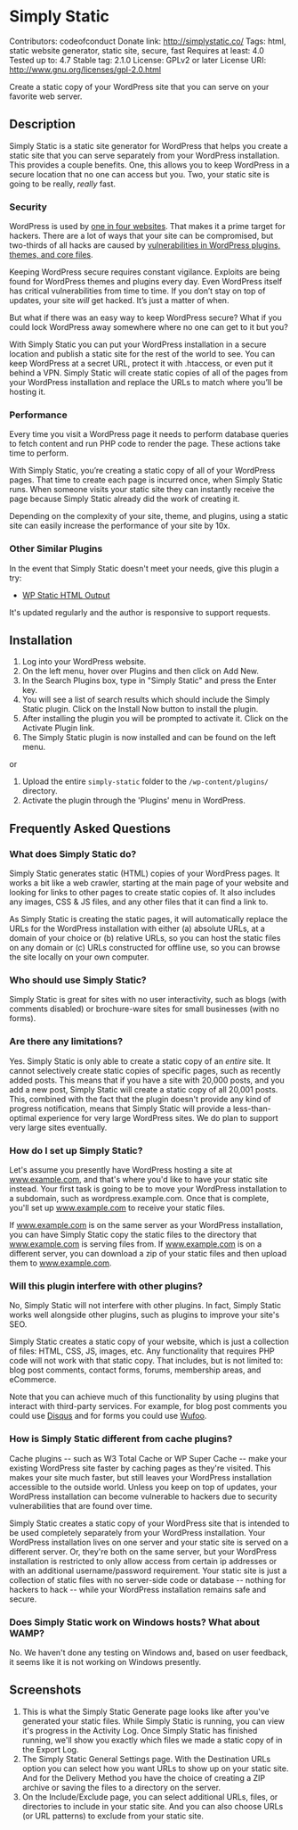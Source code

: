 # Simply Static

Contributors: codeofconduct
Donate link: http://simplystatic.co/
Tags: html, static website generator, static site, secure, fast
Requires at least: 4.0
Tested up to: 4.7
Stable tag: 2.1.0
License: GPLv2 or later
License URI: http://www.gnu.org/licenses/gpl-2.0.html

Create a static copy of your WordPress site that you can serve on your favorite web server.

## Description

Simply Static is a static site generator for WordPress that helps you create a static site that you can serve separately from your WordPress installation. This provides a couple benefits. One, this allows you to keep WordPress in a secure location that no one can access but you. Two, your static site is going to be really, _really_ fast.

### Security

WordPress is used by [one in four websites](http://venturebeat.com/2015/11/08/wordpress-now-powers-25-of-the-web/). That makes it a prime target for hackers. There are a lot of ways that your site can be compromised, but two-thirds of all hacks are caused by [vulnerabilities in WordPress plugins, themes, and core files](https://www.wordfence.com/blog/2016/03/attackers-gain-access-wordpress-sites/).

Keeping WordPress secure requires constant vigilance. Exploits are being found for WordPress themes and plugins every day. Even WordPress itself has critical vulnerabilities from time to time. If you don’t stay on top of updates, your site *will* get hacked. It’s just a matter of when.

But what if there was an easy way to keep WordPress secure? What if you could lock WordPress away somewhere where no one can get to it but you?

With Simply Static you can put your WordPress installation in a secure location and publish a static site for the rest of the world to see. You can keep WordPress at a secret URL, protect it with .htaccess, or even put it behind a VPN. Simply Static will create static copies of all of the pages from your WordPress installation and replace the URLs to match where you’ll be hosting it.

### Performance

Every time you visit a WordPress page it needs to perform database queries to fetch content and run PHP code to render the page. These actions take time to perform.

With Simply Static, you’re creating a static copy of all of your WordPress pages. That time to create each page is incurred once, when Simply Static runs. When someone visits your static site they can instantly receive the page because Simply Static already did the work of creating it.

Depending on the complexity of your site, theme, and plugins, using a static site can easily increase the performance of your site by 10x.

### Other Similar Plugins

In the event that Simply Static doesn't meet your needs, give this plugin a try:

- [WP Static HTML Output](https://wordpress.org/plugins/static-html-output-plugin/)

It's updated regularly and the author is responsive to support requests.

## Installation

1. Log into your WordPress website.
2. On the left menu, hover over Plugins and then click on Add New.
3. In the Search Plugins box, type in "Simply Static" and press the Enter key.
4. You will see a list of search results which should include the Simply Static plugin. Click on the Install Now button to install the plugin.
5. After installing the plugin you will be prompted to activate it. Click on the Activate Plugin link.
6. The Simply Static plugin is now installed and can be found on the left menu.

or

1. Upload the entire `simply-static` folder to the `/wp-content/plugins/` directory.
2. Activate the plugin through the 'Plugins' menu in WordPress.

## Frequently Asked Questions

### What does Simply Static do?

Simply Static generates static (HTML) copies of your WordPress pages. It works a bit like a web crawler, starting at the main page of your website and looking for links to other pages to create static copies of. It also includes any images, CSS & JS files, and any other files that it can find a link to.

As Simply Static is creating the static pages, it will automatically replace the URLs for the WordPress installation with either (a) absolute URLs, at a domain of your choice or (b) relative URLs, so you can host the static files on any domain or (c) URLs constructed for offline use, so you can browse the site locally on your own computer.

### Who should use Simply Static?

Simply Static is great for sites with no user interactivity, such as blogs (with comments disabled) or brochure-ware sites for small businesses (with no forms).

### Are there any limitations?

Yes. Simply Static is only able to create a static copy of an *entire* site. It cannot selectively create static copies of specific pages, such as recently added posts. This means that if you have a site with 20,000 posts, and you add a new post, Simply Static will create a static copy of all 20,001 posts. This, combined with the fact that the plugin doesn't provide any kind of progress notification, means that Simply Static will provide a less-than-optimal experience for very large WordPress sites. We do plan to support very large sites eventually.

### How do I set up Simply Static?

Let's assume you presently have WordPress hosting a site at www.example.com, and that's where you'd like to have your static site instead. Your first task is going to be to move your WordPress installation to a subdomain, such as wordpress.example.com. Once that is complete, you'll set up www.example.com to receive your static files.

If www.example.com is on the same server as your WordPress installation, you can have Simply Static copy the static files to the directory that www.example.com is serving files from. If www.example.com is on a different server, you can download a zip of your static files and then upload them to www.example.com.

### Will this plugin interfere with other plugins?

No, Simply Static will not interfere with other plugins. In fact, Simply Static works well alongside other plugins, such as plugins to improve your site's SEO.

Simply Static creates a static copy of your website, which is just a collection of files: HTML, CSS, JS, images, etc. Any functionality that requires PHP code will not work with that static copy. That includes, but is not limited to: blog post comments, contact forms, forums, membership areas, and eCommerce.

Note that you can achieve much of this functionality by using plugins that interact with third-party services. For example, for blog post comments you could use [Disqus](https://wordpress.org/plugins/disqus-comment-system/) and for forms you could use [Wufoo](https://wordpress.org/plugins/wufoo-shortcode/).

### How is Simply Static different from cache plugins?

Cache plugins -- such as W3 Total Cache or WP Super Cache -- make your existing WordPress site faster by caching pages as they're visited. This makes your site much faster, but still leaves your WordPress installation accessible to the outside world. Unless you keep on top of updates, your WordPress installation can become vulnerable to hackers due to security vulnerabilities that are found over time.

Simply Static creates a static copy of your WordPress site that is intended to be used completely separately from your WordPress installation. Your WordPress installation lives on one server and your static site is served on a different server. Or, they're both on the same server, but your WordPress installation is restricted to only allow access from certain ip addresses or with an additional username/password requirement. Your static site is just a collection of static files with no server-side code or database -- nothing for hackers to hack -- while your WordPress installation remains safe and secure.

### Does Simply Static work on Windows hosts? What about WAMP?

No. We haven't done any testing on Windows and, based on user feedback, it seems like it is not working on Windows presently.

## Screenshots

1. This is what the Simply Static Generate page looks like after you've generated your static files. While Simply Static is running, you can view it's progress in the Activity Log. Once Simply Static has finished running, we'll show you exactly which files we made a static copy of in the Export Log.
2. The Simply Static General Settings page. With the Destination URLs option you can select how you want URLs to show up on your static site. And for the Delivery Method you have the choice of creating a ZIP archive or saving the files to a directory on the server.
3. On the Include/Exclude page, you can select additional URLs, files, or directories to include in your static site. And you can also choose URLs (or URL patterns) to exclude from your static site.
